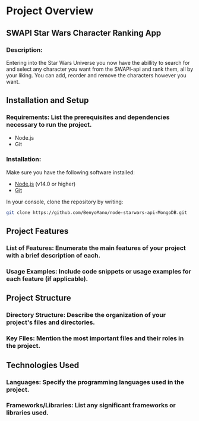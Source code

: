 # Project Overview
## SWAPI Star Wars Character Ranking App
### Description: 
Entering into the Star Wars Universe you now have the abillity to search for and select any character you want from the SWAPI-api and rank them, all by your liking. You can add, reorder and remove the characters however you want. 
## Installation and Setup
### Requirements: List the prerequisites and dependencies necessary to run the project.
- Node.js
- Git

### Installation: 
Make sure you have the following software installed:

- [Node.js](https://nodejs.org/) (v14.0 or higher)
- [Git](https://git-scm.com/)

In your console, clone the repository by writing:
```bash
git clone https://github.com/BenyoMano/node-starwars-api-MongoDB.git
```

## Project Features
### List of Features: Enumerate the main features of your project with a brief description of each.

### Usage Examples: Include code snippets or usage examples for each feature (if applicable).

## Project Structure
### Directory Structure: Describe the organization of your project's files and directories.

### Key Files: Mention the most important files and their roles in the project.

## Technologies Used
### Languages: Specify the programming languages used in the project.
### Frameworks/Libraries: List any significant frameworks or libraries used.